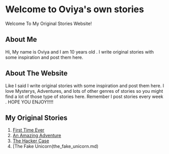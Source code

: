 # Welcome to Oviya's own stories
Welcome To My Original Stories Website!
## About Me
Hi, My name is Oviya and I am 10 years old . I write original stories with some inspiration and post them here.
## About The Website
Like I said I write original stories with some inspiration and post them here. I love Mysterys, Adventures, and lots of other genres of stories so you might find a lot of those type of stories here. Remember I post stories every week . HOPE YOU ENJOY!!!!!
## My Original Stories

1. [First Time Ever](first_time_ever.md)
2. [An Amazing Adventure](an_amazing_adventure.md)
3. [The Hacker Case](the_hacker_case.md)
4. [The Fake Unicorn(the_fake_unicorn.md)

